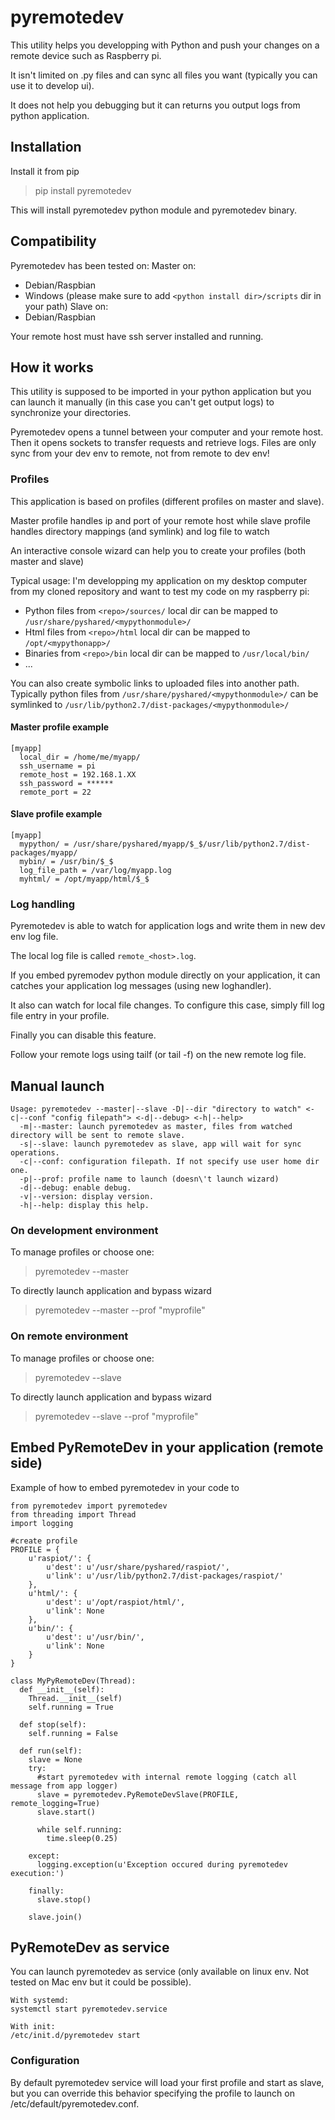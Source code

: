 # pyremotedev
This utility helps you developping with Python and push your changes on a remote device such as Raspberry pi.

It isn't limited on .py files and can sync all files you want (typically you can use it to develop ui).

It does not help you debugging but it can returns you output logs from python application.

## Installation
Install it from pip
> pip install pyremotedev

This will install pyremotedev python module and pyremotedev binary.

## Compatibility
Pyremotedev has been tested on:
Master on:
  *  Debian/Raspbian
  *  Windows (please make sure to add ```<python install dir>/scripts``` dir in your path)
Slave on:
  *  Debian/Raspbian

Your remote host must have ssh server installed and running.

## How it works
This utility is supposed to be imported in your python application but you can launch it manually (in this case you can't get output logs) to synchronize your directories.

Pyremotedev opens a tunnel between your computer and your remote host. Then it opens sockets to transfer requests and retrieve logs. Files are only sync from your dev env to remote, not from remote to dev env!

### Profiles
This application is based on profiles (different profiles on master and slave).

Master profile handles ip and port of your remote host while slave profile handles directory mappings (and symlink) and log file to watch

An interactive console wizard can help you to create your profiles (both master and slave)

Typical usage: I'm developping my application on my desktop computer from my cloned repository and want to test my code on my raspberry pi:
*  Python files from ```<repo>/sources/``` local dir can be mapped to ```/usr/share/pyshared/<mypythonmodule>/```
*  Html files from ```<repo>/html``` local dir can be mapped to ```/opt/<mypythonapp>/```
*  Binaries from ```<repo>/bin``` local dir can be mapped to ```/usr/local/bin/```
*  ...

You can also create symbolic links to uploaded files into another path. Typically python files from ```/usr/share/pyshared/<mypythonmodule>/``` can be symlinked to ```/usr/lib/python2.7/dist-packages/<mypythonmodule>/```

#### Master profile example
```
[myapp]
  local_dir = /home/me/myapp/
  ssh_username = pi
  remote_host = 192.168.1.XX
  ssh_password = ******
  remote_port = 22
```

#### Slave profile example
```
[myapp]
  mypython/ = /usr/share/pyshared/myapp/$_$/usr/lib/python2.7/dist-packages/myapp/
  mybin/ = /usr/bin/$_$
  log_file_path = /var/log/myapp.log
  myhtml/ = /opt/myapp/html/$_$
```

### Log handling
Pyremotedev is able to watch for application logs and write them in new dev env log file.

The local log file is called ```remote_<host>.log```.
 
If you embed pyremodev python module directly on your application, it can catches your application log messages (using new loghandler).

It also can watch for local file changes. To configure this case, simply fill log file entry in your profile.

Finally you can disable this feature.

Follow your remote logs using tailf (or tail -f) on the new remote log file.

## Manual launch
```
Usage: pyremotedev --master|--slave -D|--dir "directory to watch" <-c|--conf "config filepath"> <-d|--debug> <-h|--help>
  -m|--master: launch pyremotedev as master, files from watched directory will be sent to remote slave.
  -s|--slave: launch pyremotedev as slave, app will wait for sync operations.
  -c|--conf: configuration filepath. If not specify use user home dir one.
  -p|--prof: profile name to launch (doesn\'t launch wizard)
  -d|--debug: enable debug.
  -v|--version: display version.
  -h|--help: display this help.
```

### On development environment
To manage profiles or choose one:
> pyremotedev --master

To directly launch application and bypass wizard
> pyremotedev --master --prof "myprofile"

### On remote environment
To manage profiles or choose one:
> pyremotedev --slave

To directly launch application and bypass wizard
> pyremotedev --slave --prof "myprofile"

## Embed PyRemoteDev in your application (remote side)
Example of how to embed pyremotedev in your code to 
```
from pyremotedev import pyremotedev
from threading import Thread
import logging

#create profile
PROFILE = {
    u'raspiot/': {
        u'dest': u'/usr/share/pyshared/raspiot/',
        u'link': u'/usr/lib/python2.7/dist-packages/raspiot/'
    },
    u'html/': {
        u'dest': u'/opt/raspiot/html/',
        u'link': None
    },
    u'bin/': {
        u'dest': u'/usr/bin/',
        u'link': None
    }
}

class MyPyRemoteDev(Thread):
  def __init__(self):
    Thread.__init__(self)
    self.running = True
    
  def stop(self):
    self.running = False
    
  def run(self):
    slave = None
    try:
      #start pyremotedev with internal remote logging (catch all message from app logger)
      slave = pyremotedev.PyRemoteDevSlave(PROFILE, remote_logging=True)
      slave.start()

      while self.running:
        time.sleep(0.25)

    except:
      logging.exception(u'Exception occured during pyremotedev execution:')

    finally:
      slave.stop()

    slave.join()
```

## PyRemoteDev as service
You can launch pyremotedev as service (only available on linux env. Not tested on Mac env but it could be possible).
```
With systemd:
systemctl start pyremotedev.service

With init:
/etc/init.d/pyremotedev start
```

### Configuration
By default pyremotedev service will load your first profile and start as slave, but you can override this behavior specifying the profile to launch on /etc/default/pyremotedev.conf.
